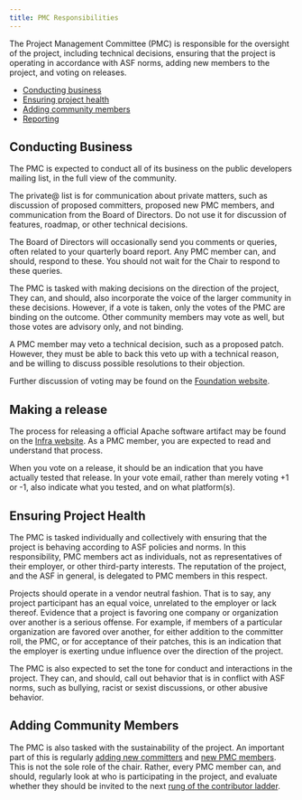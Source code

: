 ```yaml
---
title: PMC Responsibilities
---
```


The Project Management Committee (PMC) is responsible for the oversight
of the project, including technical decisions, ensuring that the project
is operating in accordance with ASF norms, adding new members to the
project, and voting on releases.

* [Conducting business](#conducting-business)
* [Ensuring project health](#ensuring-project-health)
* [Adding community members](#adding-community-members)
* [Reporting](/pmc/reporting.html)

## Conducting Business

The PMC is expected to conduct all of its business on the public
developers mailing list, in the full view of the community.

The private@ list is for communication about private matters, such as
discussion of proposed committers, proposed new PMC members, and
communication from the Board of Directors. Do not use it for discussion
of features, roadmap, or other technical decisions.

The Board of Directors will occasionally send you comments or queries,
often related to your quarterly board report. Any PMC member can, and
should, respond to these. You should not wait for the Chair to respond
to these queries.

The PMC is tasked with making decisions on the direction of the project,
They can, and should, also incorporate the voice of the larger community
in these decisions. However, if a vote is taken, only the votes of the
PMC are binding on the outcome. Other community members may vote as
well, but those votes are advisory only, and not binding.

A PMC member may veto a technical decision, such as a proposed patch.
However, they must be able to back this veto up with a technical reason,
and be willing to discuss possible resolutions to their objection.

Further discussion of voting may be found on the [Foundation
website](https://www.apache.org/foundation/voting.html).

## Making a release

The process for releasing a official Apache software artifact may be
found on the [Infra
website](https://infra.apache.org/release-publishing.html). As a PMC
member, you are expected to read and understand that process.

When you vote on a release, it should be an indication that you have
actually tested that release. In your vote email, rather than merely
voting +1 or -1, also indicate what you tested, and on what
platform(s).

## Ensuring Project Health

The PMC is tasked individually and collectively with ensuring that the
project is behaving according to ASF policies and norms. In this
responsibility, PMC members act as individuals, not as representatives
of their employer, or other third-party interests. The reputation of the
project, and the ASF in general, is delegated to PMC members in this
respect.

Projects should operate in a vendor neutral fashion. That is to say, any
project participant has an equal voice, unrelated to the employer or
lack thereof. Evidence that a project is favoring one company or
organization over another is a serious offense. For example, if members
of a particular organization are favored over another, for either
addition to the committer roll, the PMC, or for acceptance of their
patches, this is an indication that the employer is exerting undue
influence over the direction of the project.

The PMC is also expected to set the tone for conduct and interactions in
the project. They can, and should, call out behavior that is in conflict
with ASF norms, such as bullying, racist or sexist discussions, or other
abusive behavior.

## Adding Community Members

The PMC is also tasked with the sustainability of the project. An
important part of this is regularly [adding new
committers](/pmc/adding-committers.html) and [new PMC
members](/pmc/adding-pmc-members.html). This is not the sole role of the
chair. Rather, every PMC member can, and should, regularly look at who
is participating in the project, and evaluate whether they should be
invited to the next [rung of the contributor
ladder](/contributor-ladder.html).
